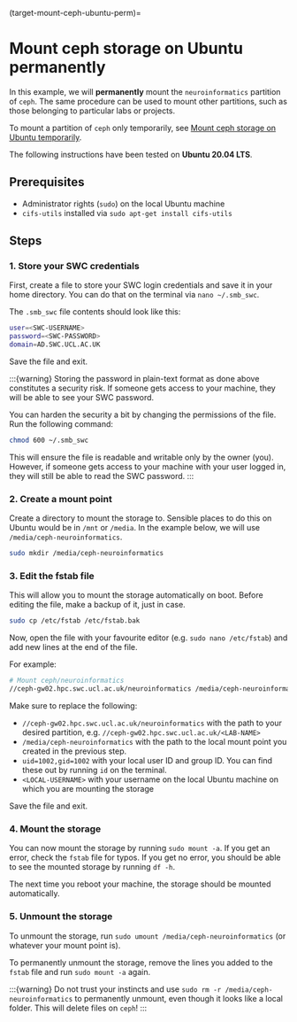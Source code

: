 (target-mount-ceph-ubuntu-perm)=
# Mount ceph storage on Ubuntu permanently
In this example, we will **permanently** mount the `neuroinformatics` partition of `ceph`. The same procedure can be used to mount other partitions, such as those belonging to particular labs or projects.

To mount a partition of `ceph` only temporarily, see [Mount ceph storage on Ubuntu temporarily](target-mount-ceph-ubuntu-temp).


The following instructions have been tested on **Ubuntu 20.04 LTS**.

## Prerequisites
- Administrator rights (`sudo`) on the local Ubuntu machine
- `cifs-utils` installed via `sudo apt-get install cifs-utils`

## Steps
### 1. Store your SWC credentials
First, create a file to store your SWC login credentials and save it in your home directory.
You can do that on the terminal via `nano ~/.smb_swc`.

The ``.smb_swc`` file contents should look like this:
```bash
user=<SWC-USERNAME>
password=<SWC-PASSWORD>
domain=AD.SWC.UCL.AC.UK
```
Save the file and exit.

:::{warning}
Storing the password in plain-text format as done above constitutes a security risk.
If someone gets access to your machine, they will be able to see your SWC password.

You can harden the security a bit by changing the permissions of the file. Run the following command:

```bash
chmod 600 ~/.smb_swc
```
This will ensure the file is readable and writable only by the owner (you).
However, if someone gets access to your machine with your user logged in, they will still be able to read the SWC password.
:::

### 2. Create a mount point
Create a directory to mount the storage to. Sensible places to do this on Ubuntu would be in `/mnt` or `/media`. In the example below, we will use `/media/ceph-neuroinformatics`.

```bash
sudo mkdir /media/ceph-neuroinformatics
```

### 3. Edit the fstab file
This will allow you to mount the storage automatically on boot. Before editing the file, make a backup of it, just in case.
```bash
sudo cp /etc/fstab /etc/fstab.bak
```
Now, open the file with your favourite editor (e.g. `sudo nano /etc/fstab`) and add new lines at the end of the file.

For example:
```bash
# Mount ceph/neuroinformatics
//ceph-gw02.hpc.swc.ucl.ac.uk/neuroinformatics /media/ceph-neuroinformatics cifs uid=1002,gid=1002,credentials=/home/<LOCAL-USERNAME>/.smb_swc 0 0
```
Make sure to replace the following:
- `//ceph-gw02.hpc.swc.ucl.ac.uk/neuroinformatics` with the path to your desired partition, e.g. `//ceph-gw02.hpc.swc.ucl.ac.uk/<LAB-NAME>`
- `/media/ceph-neuroinformatics` with the path to the local mount point you created in the previous step.
- `uid=1002,gid=1002` with your local user ID and group ID. You can find these out by running `id` on the terminal.
- `<LOCAL-USERNAME>` with your username on the local Ubuntu machine on which you are mounting the storage

Save the file and exit.

### 4. Mount the storage
You can now mount the storage by running `sudo mount -a`. If you get an error, check the `fstab` file for typos. If you get no error, you should be able to see the mounted storage by running `df -h`.

The next time you reboot your machine, the storage should be mounted automatically.

### 5. Unmount the storage
To unmount the storage, run `sudo umount /media/ceph-neuroinformatics` (or whatever your mount point is).

To permanently unmount the storage, remove the lines you added to the `fstab` file and run `sudo mount -a` again.

:::{warning}
Do not trust your instincts and use `sudo rm -r /media/ceph-neuroinformatics` to permanently unmount, even though it looks like a local folder. This will delete files on `ceph`!
:::
